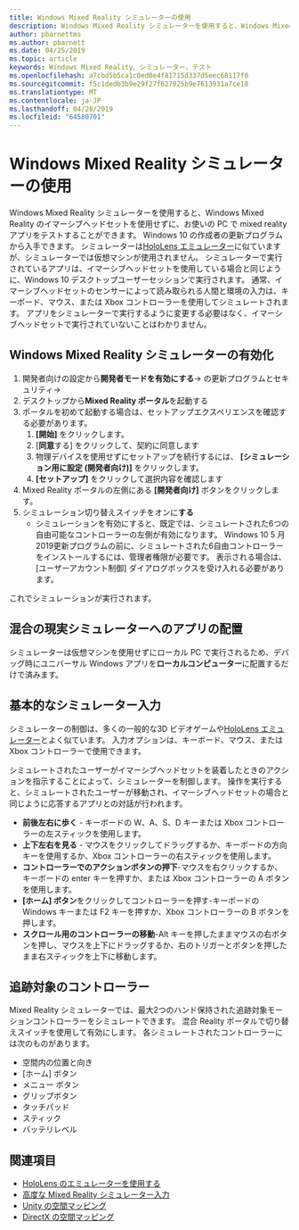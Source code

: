 ```yaml
---
title: Windows Mixed Reality シミュレーターの使用
description: Windows Mixed Reality シミュレーターを使用すると、Windows Mixed Reality のイマーシブヘッドセットを使用せずに、お使いの PC で mixed reality アプリをテストすることができます。
author: pbarnettms
ms.author: pbarnett
ms.date: 04/25/2019
ms.topic: article
keywords: Windows Mixed Reality、シミュレーター、テスト
ms.openlocfilehash: a7cbd5b5ca1c0ed0e4f81715d337d5eec68117f0
ms.sourcegitcommit: f5c1dedb3b9e29f27f627025b9e7613931a7ce18
ms.translationtype: MT
ms.contentlocale: ja-JP
ms.lasthandoff: 04/28/2019
ms.locfileid: "64580701"
---
```

# <a name="using-the-windows-mixed-reality-simulator"></a>Windows Mixed Reality シミュレーターの使用

Windows Mixed Reality シミュレーターを使用すると、Windows Mixed Reality のイマーシブヘッドセットを使用せずに、お使いの PC で mixed reality アプリをテストすることができます。 Windows 10 の作成者の更新プログラムから入手できます。 シミュレーターは[HoloLens エミュレーター](using-the-hololens-emulator.md)に似ていますが、シミュレーターでは仮想マシンが使用されません。 シミュレーターで実行されているアプリは、イマーシブヘッドセットを使用している場合と同じように、Windows 10 デスクトップユーザーセッションで実行されます。 通常、イマーシブヘッドセットのセンサーによって読み取られる人間と環境の入力は、キーボード、マウス、または Xbox コントローラーを使用してシミュレートされます。 アプリをシミュレーターで実行するように変更する必要はなく、イマーシブヘッドセットで実行されていないことはわかりません。

## <a name="enabling-the-windows-mixed-reality-simulator"></a>Windows Mixed Reality シミュレーターの有効化

1. 開発者向けの設定から**開発者モードを有効にする**-> の更新プログラムとセキュリティ->
2. デスクトップから**Mixed Reality ポータル**を起動する
3. ポータルを初めて起動する場合は、セットアップエクスペリエンスを確認する必要があります。
   1. **[開始]** をクリックします。
   2. [**同意**する] をクリックして、契約に同意します
   3. 物理デバイスを使用せずにセットアップを続行するには、 **[シミュレーション用に設定 (開発者向け)]** をクリックします。
   4. **[セットアップ]** をクリックして選択内容を確認します
4. Mixed Reality ポータルの左側にある **[開発者向け]** ボタンをクリックします。
5. シミュレーション切り替えスイッチをオンに**する**
   * シミュレーションを有効にすると、既定では、シミュレートされた6つの自由可能なコントローラーの左側が有効になります。  Windows 10 5 月2019更新プログラムの前に、シミュレートされた6自由コントローラーをインストールするには、管理者権限が必要です。  表示される場合は、[ユーザーアカウント制御] ダイアログボックスを受け入れる必要があります。

これでシミュレーションが実行されます。

## <a name="deploying-apps-to-the-mixed-reality-simulator"></a>混合の現実シミュレーターへのアプリの配置

シミュレーターは仮想マシンを使用せずにローカル PC で実行されるため、デバッグ時にユニバーサル Windows アプリを**ローカルコンピューター**に配置するだけで済みます。

## <a name="basic-simulator-input"></a>基本的なシミュレーター入力

シミュレーターの制御は、多くの一般的な3D ビデオゲームや[HoloLens エミュレーター](using-the-hololens-emulator.md)とよく似ています。 入力オプションは、キーボード、マウス、または Xbox コントローラーで使用できます。

シミュレートされたユーザーがイマーシブヘッドセットを装着したときのアクションを指示することによって、シミュレーターを制御します。 操作を実行すると、シミュレートされたユーザーが移動され、イマーシブヘッドセットの場合と同じように応答するアプリとの対話が行われます。
* **前後左右に歩く** - キーボードの W、A、S、D キーまたは Xbox コントローラーの左スティックを使用します。
* **上下左右を見る** - マウスをクリックしてドラッグするか、キーボードの方向キーを使用するか、Xbox コントローラーの右スティックを使用します。
* **コントローラーでのアクションボタンの押下**-マウスを右クリックするか、キーボードの enter キーを押すか、または Xbox コントローラーの A ボタンを使用します。
* **[ホーム] ボタン**をクリックしてコントローラーを押す-キーボードの Windows キーまたは F2 キーを押すか、Xbox コントローラーの B ボタンを押します。
* **スクロール用のコントローラーの移動**-Alt キーを押したままマウスの右ボタンを押し、マウスを上下にドラッグするか、右のトリガーとボタンを押したまま右スティックを上下に移動します。

## <a name="tracked-controllers"></a>追跡対象のコントローラー

Mixed Reality シミュレーターでは、最大2つのハンド保持された追跡対象モーションコントローラーをシミュレートできます。 混合 Reality ポータルで切り替えスイッチを使用して有効にします。 各シミュレートされたコントローラーには次のものがあります。
* 空間内の位置と向き
* [ホーム] ボタン
* メニュー ボタン
* グリップボタン
* タッチパッド
* スティック
* バッテリレベル

## <a name="see-also"></a>関連項目
* [HoloLens のエミュレーターを使用する](using-the-hololens-emulator.md)
* [高度な Mixed Reality シミュレーター入力](advanced-hololens-emulator-and-mixed-reality-simulator-input.md)
* [Unity の空間マッピング](spatial-mapping-in-unity.md)
* [DirectX の空間マッピング](spatial-mapping-in-directx.md)

